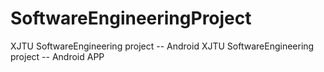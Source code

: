 # SoftwareEngineeringProject
XJTU SoftwareEngineering project -- Android XJTU SoftwareEngineering project -- Android APP

